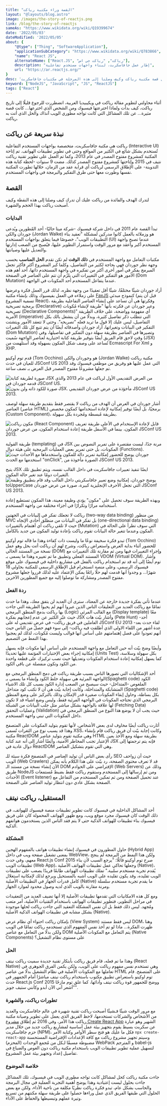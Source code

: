 ```yaml
---
title: "القصة وراء مكتبة رياكت"
layout: "@layouts/blog.astro"
image: /images/the-story-of-reactjs.png
link: /blog/the-story-of-reactjs
sameAs: "https://www.wikidata.org/wiki/Q19399674"
date: '2022/05/03'
dateModified: '2022/05/05'
about: {
    "@type": ["Thing", "SoftwareApplication"],
    "applicationSubCategory": "https://www.wikidata.org/wiki/Q783866",
    "name": "React JS",
    alternateName: ["React.JS", "رياكت", "رياكت جي اس"], 
    description: "إطار عمل جافاسكربت، لبناء واجهات مستخدم تفاعلية",
    url: "https://ar.reactjs.org/"
}
desc: 'سوف أتناول قصة مكتبة رياكت وكيف وصلنا إلى هذه المرحلة في مكتبات جافاسكربت'
keyword: ["NodeJS", "JavaScript", "JS", "ReactJS"]
tags: ["React"]
---
```


أثناء محاولتي لتطوير مقالة رياكت في ويكيبيديا العربية، اتضطررت للرجوع قليلًا إلى تاريخ رياكت، كيف بدأت ولماذا اخترعتها فيسبوك ومن الشخص الذي اخترعها... كانت قصة مثيرة... عن تلك المشاكل التي كانت تواجه مطوري الويب آنذاك والحل الذي أتت به رياكت.  

## نبذة سريعة عن رياكت
رياكت هي مكتبة جافاسكربت، متخصصة بواجهات المستخدم التفاعلية (Interactive UI) تُستخدم بشكل شائع في الكثير من المواقع وحتى في تطوير تطبيقات الهواتف. تم إتاحة المكتبة كمشروع مفتوح المصدر في عام 2013، وكما تم العمل على تطوير تقنية رياكت نتيف في 2015 وإتاحتها كمشروع مفتوح المصدر كذلك. مضت 9 سنوات -لحظة كتابة هذه التدوينة- على الإطلاق الرسمي لرياكت أي قرابة عقد من الزمان، خلالها تطورت المكتبة نفسها وطورت معها حتى طرق التفكير والبرمجة في واجهات المستخدم.

## القصة
لتدرك الهدف والفائدة من رياكت عليك أن تدرك كيف وصلنا إلى هذه النقطة وكيف أصبحت رياكت بهذا الحجم والشهرة.
### البدايات
تبدأ القصة عام 2011 في داخل شركة فيسبوك -شركة ميتا حاليًا- أحد المُطورين ويُدعى جوردان والكي (Jordan Walke) هو وزملائه بالعمل كانوا مدركين لمشكلة "تعقيد بناء التطبيقات الويب"، خصوصًا فيما يتعلق بواجهات المستخدم (UI) عندما تصبح واجهة المستخدم أكبر وأعقد مع مرور الوقت واستمرار التطوير عليها، فيُصبح من الصعب إدارتها والتعديل عليها وصيانتها.

مكتبات التعامل مع واجهة المستخدم في **ذلك الوقت** لم تكن تقدم **الحل المناسب** بحسب وجهة نظر جوردان فهي بحاجة لكثير من التفاصيل، وكلما كبر المشروع أكثر فأكثر تجعل المبرمج يفكر في أمور أخرى أكثر من تفكيره في واجهة المستخدم ذاتها، أحد أهم هذه الأمور هو التفكير في التغييرات التي يلزُم أن تتم على العناصر في الصفحة (Dom Mutation) عندما يتفاعل المستخدم أحد المكونات في الواجهة.

أراد جوردان شيئًا مختلفًا، شيئًا أقل تعقيدًا من وجهة نظره، لذلك قرر العمل فكرة وعرضها على زملاءه في العمل بفيسبوك وذلك بإنشاء مكتبة [FaxJS](https://github.com/jordwalke/FaxJs/commit/660c868589b653a627d64506b8f6f7e3b3620c02) كنموذج مبدئي (قبل أن يتم تسمية المشروع React)، وفكرتها هي أن تساعد على إنشاء العناصر التفاعلية بطريقة برمجية تصريحية (Declarative) وعبر جوردان عن فكرته بأنها "طريقة لإنشاء مُكونات تصريحية (Declarative Components)" أي مفهومة وواضحة، على خلاف الطريقة الأمرية (imperative) التي تتطلب ذكر تفاصيل كثيرة، وبدلًا من أن ينشغل بالك بكل التفاصيل، ليس عليك إلا قول ما تريد فعله "تصريحه".
وحتى لا تتعقد الأمور ويتشتت التفكير في البيانات وتغيراتها، أراد جوردان وأصدقائه أيضًا أن يتم تتبع كل تلك التغيرات (Dom Mutation) وتصيرها في العناصر بطريقة سهلة دون التفكير في تفاصيلها، وفي وقتٍ لاحق قام الفريق أيضًا بتوفير طريقة كتابة اختيارية لعناصر الواجهة سُميت (JSX) تُساعد على وصف شكل المكون بسهولة وقد أستلهمت من Ecmascript For Xml و XHP.

 قدم توم أوكينو (Tom Occhino) هو وجوردان والكي (Jordan Walke) مكتبة رياكت للعيان في حدث JSConf US 2013 التي عمل عليها هو وفريق من موظفي فيسبوك وقد تم جعلها مشروعًا مفتوح المصدر قبل العرض بـ نصف ساعة.

![صورة لطريقة كتابة JSX من العرض التقديمي الأول لرياكت في عام 2013 والذي قدمه جوردان في JSConf US.](/images/react/React-JSConf2013-JSX.png)
![صورة للكود ذاته ولن بدون JSX. مأخؤذة من عرض جوردان التقديمي JSConf US 2013.](/images/react/React-JSConf2013-Function-Make-Element.png)

أشار جوردان في العرض أن الهدف من رياكت لا يقتصر فقط بتقديم طريقة سهلة لوصف العناصر (عناصر HTML) برمجيًا، بل أيضًا توفير إمكانية لإعادة استخدامها كمكون مخصص (Custom Component)، بطريقة مُبسطة ومُجردة بكل سهولة.

![مكون رياكت (React Component) قابل لإعادة الإستخدام في الأعلى طريقة تعريف المكون، بينما في الأسفل طريقة إعادة استخدام المكون، من عرض جوردان JSConf US 2013.](/images/react/React-JSconf2013-ReactComponent.png)

طريقة القولبة (templating) في JSX مرنة جدًا، ليست مقتصرة على تمرير النصوص بين المكونات، بل حتى تمرير بعض العمليات البرمجية على هيئة دوال (Functions).
![جوردان يوضح للحضور إمكانية تمرير دالة للمكون واستخدماها مع الأحداث حيث استخدمها مع الحدث "onClick", الصورة مأخوذة من JSConf US 2013.](/images/react/React-JSconf2013-ReactComponentPassFunc.png)

يتيح JSX ايضًا تنفيذ تعبيرات جافاسكربت في داخل القالب نفسه، ويتم تطبيق تلك التغيرات دومًا عند تغير حالة المكون.
![يوضح جوردان، إمكانية وضع تعبير جافاسكربتي داخل القالب وقد قام بتطبيق وظيفة toUpperCase التي تجعل اﻷحرف الإنجليزية كبيرة، صورة من عرض جوردان JSConf US 2013.](/images/react/React-JSconf2013-JSXWithJSExpression.png)

وبهذه الطريقة سوف تحصل على "مكون" يؤدي وظيفة معينة، هذا المكون تستطيع إعادة أستخدامه مرارًا وتكرارًا في أجزاء مختلفة من واجهة المستخدم.

رياكت لا تجعلك تفكر في البيانات في الجهتين (two-way data binding) من منظور MVC بل تفكر في البيانات من منطلق أُحادي الإتجاه (one-directional data binding) حيث لا تلقي رياكت أي أهتمام بالتغييرات (Mutation) التي سوف تطرأ على الحالة في المكون وعندما تتغير حالة البيانات تقوم رياكت بإعادة توليد المكون من جديد بالكامل. 

تبدو فكرة سخيفة نوعًا ما وليست ذات كفاءة وهذا ما قاله توم أوكينو (Tom Occhino) للحضور أثناء بداية العرض واستعراض رياكت، وشرح لهم أن رياكت أتت بحل وهو عمل نسخة من المستند الحالي (DOM) وإجراء التغييرات فيها ومن ثم مقارنة تلك التغييرات مع المستند الفعلي وتطبيق ما تم تغييره وهذا ما يسمى بـ VDOM (Virtual DOM). وأشار توم أيضًا إلى أنه قد تم استخدام رياكت بالفعل في مشاريع داخلية في فيسبوك على موقع فيسبوك الرسمي، وعلى منصة انستجرام قبل الإطلاق الرسمي للمكتبة بحاولي 18 شهرًا... و وجدوا أنها قدمت لهم حلًا رائعًا يمكن الإعتماد عليه لذلك قرروا جعلها مشروع مفتوح المصدر ومشاركة ما توصلوا إليه مع جميع المطورين الآخرين.

### ردة الفعل
عندما تأتي بفكرة جديدة خارجة عن المعتاد، سترى أن العديد لن يتفق معك، وهذا ما حدث تمامًا مع رياكت العديد من التعليقات الناس الذين عبروا أنهم لم يحبوا الطريقة التي جاءت بها رياكت بدمج المنطق البرمجي (Logic) مع القالب المرئي (Display template) معًا حيث عبّر الكثير عن عدم إعجابهم بفكرة JSX وأشار بيّت هات (Pete Hunt) -أحد العاملين في فريق رياكت- في عرضٍ تقديمي له على JSConf EU 2013 -لقاء حدث بعد عدة أشهر من اللقاء الاولى الذي أطلقت فيه رياكت- إلى سوء فهم حصل من الناس حيث أنهم تعودوا على فصل إهتمامتهم على أساس أنها قوالب وليست مُكونات، لذلك لم يعجبوا بهذا النمط من التصميم.

وأيضًا وضح بيّت أنه حين التعامل مع واجهة المستخدم على أساس أنها مكونات فإنه يسهل إمكانية إجراء بعض الإختبارات المؤتمة عليها تحديدًا (Units Test) بكل سهولة وسلاسة، كما يسهل إمكانية إعادة استخدام المكونات وتعديلها حيث تصب تركيزك على قطعة واحدة من الكود وتكون منفصلة عن باقي الكود.

أحد الإشكاليات التي تصورها الناس بسبب طريقة رياكت في دمج المنطق البرمجي مع الواجهة المرئية هي سهولة خلط الكود وإنشاء ما يسمى بـ(Spaghetti code) الكود الملغوص -المتداخل- حيث سيصبح من الصعب إدارة الكود بسبب كل تلك الاشياء المتشابكة والمتداخلة، وكانت إجابة بيّت هي أن لا تكتب كود متداخل (Spaghetti code) بكل بساطة، وحاول إبقاء المكونات صغيرة قدر الإمكان وذلك بالتركيز على وضع المنطق البرمجي الذي تحتاجه المكونات في الواجهة المرئية فقط، وليس وضع اشياء قد لا تكون لها علاقة بالواجهة بشكل مباشر مثل جلب البيانات من الشبكة (Fetching Data) وعمليات التحقق (Validation) حيث يجب أن لا يوضع هذا النوع من المنطق البرمجي في داخل المكونات التي تبني واجهة المستخدم.

أثارت رياكت أيضًا مخاوف لدى بعض الأشخاص، لأنها تقوم بتوليد المكونات على المتصفح وهذا قد يسبب نوع من الثغرات تُسمى XSS، وكانت إجابة بيّت أن فريق رياكت قام بإنشاء مكتبة ReactDOM وهي مكتبة تقوم بتوليد عناصر HTML بطريقة سهلة ومع الأخذ بعين الإعتبار تجنب المخاطر الأمنية، وأيَضًا أشار إلى أنه عند كتابة JSX فإنه يتم ترجمتها إلى دوال عادية في ReactDOM وهي التي تقوم بتشكيل العناصر.

رأى بعض الناس أن توليد العناصر في المتصفح فكرة سيئة للـ SEO حيث أن زواحف الويب (Web Crawlers) قد لا تعرف محتوى الصفحة، رد بيّت على هذا الكلام بأنه يمكن الآن إنشاء نسخة من مستند الـ DOM الإفتراضي على الخوادم (Web Servers) وذلك عن طريق NodeJS ومن ثم إرسالها إلى المستخدم وستقوم رياكت فقط بضبط مُستمعات الأحداث (Event listener) عند تحميل الصفحة ومن ثم تمكين المستخدم من التفاعل مع الصفحة بشكل عادي دون انتظار توليد العناصر على الصفحة.

## المستقبل، رياكت نيتف
أحد المشاكل الداخلية في فيسبوك كانت تطوير تطبيقات منصة فيسبوك للهواتف، في ذلك الوقت كان فيسبوك مجرد موقع ويب، ومع ظهور الهواتف المحمولة كان على فريق فيسبوك بناء تطبيقات للهواتف الذكية حتى لا يتم فقد الناس الذين يستخدمون هواتفهم الذكية.
### المشكلة
حاول المطورون في فيسبوك إنشاء تطبيقات هواتف بالمفهوم الهجين (Hybrid App) بمعنى تشغيل صفحة ويب في داخل WebView، ولكن هذا النمط من البرمجة لم ينجح معهم، وفي حدث React.js Conf 2015 صرح توم أوكينو قائلًا: "يرجع السبب لأن بناء تطبيقات الويب (Web App)، وجعلها تحاكي عمل تطبيقات الهواتف الأصلية (Native)، يُقدم تجربة مستخدم سلبية." تملك تطبيقات الهواتف طابعًا فريدًا يصعب على تطبيقات الويب تقليده، وقد يكون تقليده على الويب أشبه بالمستحيل ويرجع لذلك لإمكانية استغلال كامل قدرات الجهاز في التطبيقات الأصلية (Native) ما يقدم تجربة مستخدم سلسلة ومرنة مقارنة بالويب الذي لديه وصول محدود لموارد الجهاز.

ومع كل هذه الامكانيات التي تقدمها تطبيقات اﻷصلية إلا أنها تضيف العديد من التعقيدات في مراحل التطوير، فتطوير تطبيقات الهواتف باستخدام التقنيات الأصلية، أمر متعب ومُجهد.
ليس ذلك فقط بل أن نفس المشكلة التعقيد التي جاءت رياكت لحلها موجودة بشكل مشابه في تطبيقات الهواتف الذكية الاصلية (Native).

بإمكان رياكت احتواء أي نظام عرض (View System) ليس فقط مستند DOM، وهنا ظهرت الفكرة... ماذا لو تم أخذ نفس المفهوم الذي تستخدمه رياكت تمامًا في الويب ولكن بدلًا من التعامل مع عناصر DOM يتم التعامل مع المكونات الأصلية (Native Components) على مستوى نظام التشغيل؟

### الحل

وهذا ما تم فعله، قام فريق رياكت بأبتكار تقنية جديدة سميت رياكت نيتف (React Native) وهي تستخدم نفس مفهوم رياكت على الويب، ولكن يكمن الفرق الجوهري في تعاملها مع المكونات الأصلية في نظام التشغيل بدلًا من عناصر HTML على المتصفح. قام توم اوكينو باستعراض تطبيق مكتوب باستخدام رياكت نيتف مباشرًا أمام الجمهور في حدث React.js Conf 2015 ووضح للجمهور قوة رياكت نيتف وأدائها، كما علق توم مازحًا "أشعر أني الآن أبدو وكأنني ستيف جوبز".

### تطورات رياكت، والشهرة
مع مرور الوقت شيئًا فـشيئًا أصبحت رياكت تقنية شهيرة في عالم جافاسكربت والعديد من الأشخاص والشركات تستخدمها، لاحظ الفريق الذي يعمل على تطوير وصيانة مكتبة رياكت هذا الأمر، وفي 2016 ثم إطلاق [مشروع Create React App](https://create-react-app.dev/) الشهير وهو عبارة عن سكربت بسيط يقوم بتجهيز بيئة  عمل أساسية لمشاريع رياكت جديد من خلال مدير حزم جافاسكربت (NPM)، فكل ما عليك هو فتح سطر الأوامر وكتابة اﻷمر `npx create-react-app` وسيتم تجهيز مشروع رياكت مع كافة الإعدادات الإفتراضية المستحسنة مضبوطة مسبقًا لـكل من مُجمع الوحدات (المحزم) WebPack و المترجم babel-js لتسهيل عملية تطوير تطبيقات الويب باستخدام مكتبة رياكت دون الغوص والضياع في تفاصيل إعداد وتجهيز بيئة عمل المشروع.

### خلاصة الموضوع
جاءت مكتبة رياكت كحل لمشاكل كانت تواجه مطوري الويب في فيسبوك، تلك المشاكل جاءت بحلول ليست إعتيادية وهذا يوضح أهمية التجربة العملية في مجال البرمجة والحاسب بشكل عام، تبدو فكرة رياكت نظريًا مكلفة من ناحية الأداء، ولكن مع بعض الحلول التي طبقها الفريق الذي عمل وراءها حصلوا على طريقة سهلة مكنتهم من تسريع وتيرة عملهم وتبسيطها والحفاظ على الأداء.
